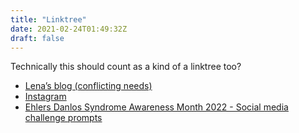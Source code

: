 ```yaml
---
title: "Linktree"
date: 2021-02-24T01:49:32Z
draft: false
---
```


Technically this should count as a kind of a linktree too?

* [Lena&rsquo;s blog (conflicting needs)](https://boisei0.github.io/conflicting-needs/)
* [Instagram](https://instagram.com/afelix0)
* [Ehlers Danlos Syndrome Awareness Month 2022 - Social media challenge prompts](https://www.ehlers-danlos.com/may-awareness/social-media-challenge/)
